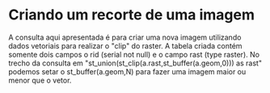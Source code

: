 Criando um recorte de uma imagem
=================================

A consulta aqui apresentada é para criar uma nova imagem utilizando dados vetoriais para realizar o "clip" do raster.
A tabela criada contém somente dois campos o rid (serial not null) e o campo rast (type raster).
No trecho da consulta em "st_union(st_clip(a.rast,st_buffer(a.geom,0))) as rast" podemos setar o st_buffer(a.geom,N) 
para fazer uma imagem maior ou menor que o vetor.

